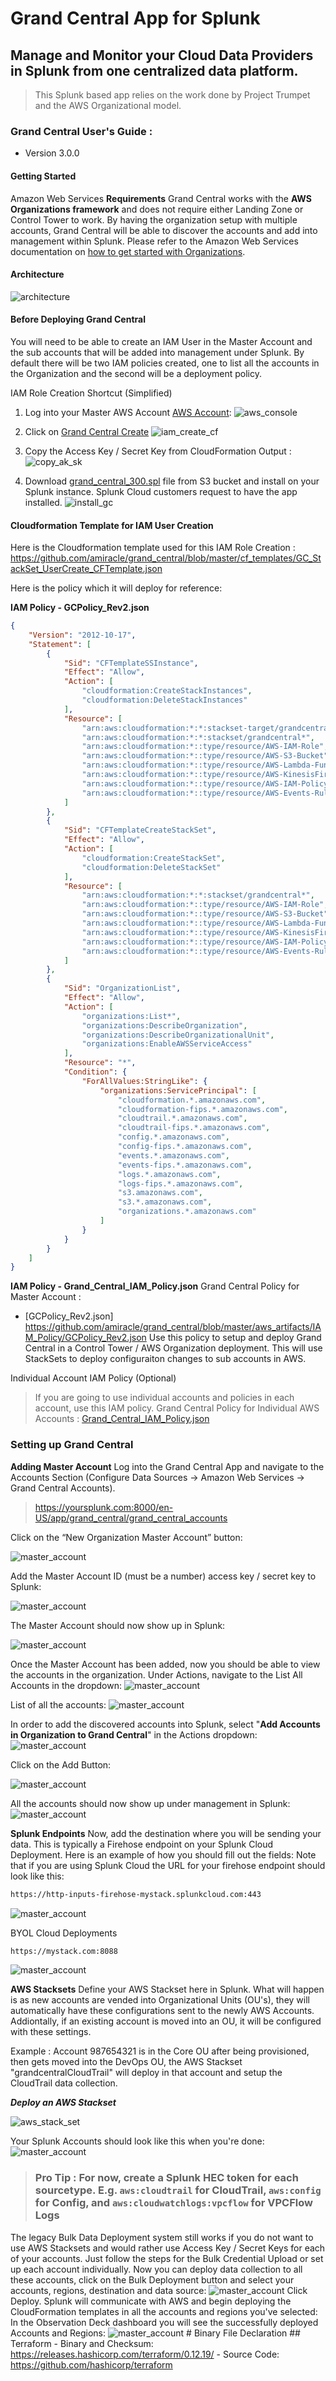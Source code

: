 # Grand Central App for Splunk
## Manage and Monitor your Cloud Data Providers in Splunk from one centralized data platform.
> This Splunk based app relies on the work done by Project Trumpet and the AWS Organizational model.
### Grand Central User's Guide :
* Version 3.0.0
#### Getting Started
Amazon Web Services
**Requirements**
Grand Central works with the **AWS Organizations framework** and does not require either Landing Zone or Control Tower to work. By having the organization setup with multiple accounts, Grand Central will be able to discover the accounts and add into management within Splunk.
Please refer to the Amazon Web Services documentation on [how to get started with Organizations](https://aws.amazon.com/premiumsupport/knowledge-center/get-started-organizations/).

#### Architecture
![architecture](https://grandcentraldeployments.s3.amazonaws.com/architecture/Control+Tower+Marketplace+offering+-+Account+Vend+_+OU+Placement.png)

#### Before Deploying Grand Central
You will need to be able to create an IAM User in the Master Account and the sub accounts that will be added into management under Splunk. By default there will be two IAM policies created, one to list all the accounts in the Organization and the second will be a deployment policy.

IAM Role Creation Shortcut (Simplified)
1. Log into your Master AWS Account [AWS Account](https://console.aws.amazon.com):
![aws_console](https://grandcentraldeployments.s3.amazonaws.com/screenshots/aws_console.png)

2. Click on [Grand Central Create](https://console.aws.amazon.com/cloudformation/home?region=us-east-1#/stacks/quickcreate?templateUrl=https%3A%2F%2Fgrandcentraldeployments.s3.amazonaws.com%2FGC_StackSet_UserCreate_CFTemplate.json&stackName=GrandCentralMasterIAMUserCreate) 
![iam_create_cf](https://grandcentraldeployments.s3.amazonaws.com/screenshots/IAM_Create_CF.png) 


3. Copy the Access Key / Secret Key from CloudFormation Output :
![copy_ak_sk](https://grandcentraldeployments.s3.amazonaws.com/screenshots/gcuser01.png)

4. Download [grand_central_300.spl](https://grandcentraldeployments.s3.amazonaws.com/grand_central_300.spl) file from S3 bucket and install on your Splunk instance. Splunk Cloud customers request to have the app installed. 
![install_gc](https://grandcentraldeployments.s3.amazonaws.com/screenshots/install_gc.png)

#### Cloudformation Template for IAM User Creation
Here is the Cloudformation template used for this IAM Role Creation : https://github.com/amiracle/grand_central/blob/master/cf_templates/GC_StackSet_UserCreate_CFTemplate.json 

Here is the policy which it will deploy for reference: 


**IAM Policy - GCPolicy_Rev2.json**
```json
{
    "Version": "2012-10-17",
    "Statement": [
        {
            "Sid": "CFTemplateSSInstance",
            "Effect": "Allow",
            "Action": [
                "cloudformation:CreateStackInstances",
                "cloudformation:DeleteStackInstances"
            ],
            "Resource": [
                "arn:aws:cloudformation:*:*:stackset-target/grandcentral*",
                "arn:aws:cloudformation:*:*:stackset/grandcentral*",
                "arn:aws:cloudformation:*::type/resource/AWS-IAM-Role",
                "arn:aws:cloudformation:*::type/resource/AWS-S3-Bucket",
                "arn:aws:cloudformation:*::type/resource/AWS-Lambda-Function",
                "arn:aws:cloudformation:*::type/resource/AWS-KinesisFirehose-DeliveryStream",
                "arn:aws:cloudformation:*::type/resource/AWS-IAM-Policy",
                "arn:aws:cloudformation:*::type/resource/AWS-Events-Rule"
            ]
        },
        {
            "Sid": "CFTemplateCreateStackSet",
            "Effect": "Allow",
            "Action": [
                "cloudformation:CreateStackSet",
                "cloudformation:DeleteStackSet"
            ],
            "Resource": [
                "arn:aws:cloudformation:*:*:stackset/grandcentral*",
                "arn:aws:cloudformation:*::type/resource/AWS-IAM-Role",
                "arn:aws:cloudformation:*::type/resource/AWS-S3-Bucket",
                "arn:aws:cloudformation:*::type/resource/AWS-Lambda-Function",
                "arn:aws:cloudformation:*::type/resource/AWS-KinesisFirehose-DeliveryStream",
                "arn:aws:cloudformation:*::type/resource/AWS-IAM-Policy",
                "arn:aws:cloudformation:*::type/resource/AWS-Events-Rule"
            ]
        },
        {
            "Sid": "OrganizationList",
            "Effect": "Allow",
            "Action": [
                "organizations:List*",
                "organizations:DescribeOrganization",
                "organizations:DescribeOrganizationalUnit",
                "organizations:EnableAWSServiceAccess"
            ],
            "Resource": "*",
            "Condition": {
                "ForAllValues:StringLike": {
                    "organizations:ServicePrincipal": [
                        "cloudformation.*.amazonaws.com",
                        "cloudformation-fips.*.amazonaws.com",
                        "cloudtrail.*.amazonaws.com",
                        "cloudtrail-fips.*.amazonaws.com",
                        "config.*.amazonaws.com",
                        "config-fips.*.amazonaws.com",
                        "events.*.amazonaws.com",
                        "events-fips.*.amazonaws.com",
                        "logs.*.amazonaws.com",
                        "logs-fips.*.amazonaws.com",
                        "s3.amazonaws.com",
                        "s3.*.amazonaws.com",
                        "organizations.*.amazonaws.com"
                    ]
                }
            }
        }
    ]
}
```
**IAM Policy - Grand_Central_IAM_Policy.json**
Grand Central Policy for Master Account : 
- [GCPolicy_Rev2.json] https://github.com/amiracle/grand_central/blob/master/aws_artifacts/IAM_Policy/GCPolicy_Rev2.json
Use this policy to setup and deploy Grand Central in a Control Tower / AWS Organization deployment. This will use StackSets to deploy configuraiton changes to sub accounts in AWS. 

Individual Account IAM Policy (Optional)
> If you are going to use individual accounts and policies in each account, use this IAM policy. 
> Grand Central Policy for Individual AWS Accounts :
> [Grand_Central_IAM_Policy.json](https://github.com/amiracle/grand_central/blob/master/Grand_Central_IAM_Policy.json)

### Setting up Grand Central

**Adding Master Account**
Log into the Grand Central App and navigate to the Accounts Section (Configure Data Sources -> Amazon Web Services -> Grand Central Accounts).
> https://yoursplunk.com:8000/en-US/app/grand_central/grand_central_accounts

Click on the “New Organization Master Account” button:

![master_account](https://grandcentraldeployments.s3.amazonaws.com/screenshots/gc2_01.png)

Add the Master Account ID (must be a number) access key / secret key to Splunk:

![master_account](https://grandcentraldeployments.s3.amazonaws.com/screenshots/gc2_02.png)

The Master Account should now show up in Splunk:

![master_account](https://grandcentraldeploymentss.s3.amazonaws.com/screenshots/gc2_03.png)

Once the Master Account has been added, now you should be able to view the accounts in the organization. Under Actions, navigate to the List All Accounts in the dropdown:
![master_account](https://grandcentraldeployments.s3.amazonaws.com/screenshots/gc2_04.png)

List of all the accounts:
![master_account](https://grandcentraldeployments.s3.amazonaws.com/screenshots/gc2_07.png)

In order to add the discovered accounts into Splunk, select "**Add Accounts in Organization to Grand Central**" in the Actions dropdown:
![master_account](https://grandcentraldeployments.s3.amazonaws.com/screenshots/gc2_05.png)

Click on the Add Button:

![master_account](https://grandcentraldeployments.s3.amazonaws.com/screenshots/gc2_06.png)

All the accounts should now show up under management in Splunk:
![master_account](https://grandcentraldeployments.s3.amazonaws.com/screenshots/gc2_08.png)

**Splunk Endpoints**
Now, add the destination where you will be sending your data. This is typically a Firehose endpoint on your Splunk Cloud Deployment.
Here is an example of how you should fill out the fields:
Note that if you are using Splunk Cloud the URL for your firehose endpoint should look like this:
```md
https://http-inputs-firehose-mystack.splunkcloud.com:443
```
![master_account](https://grandcentraldeployments.s3.amazonaws.com/screenshots/gc2_ec.png)

BYOL Cloud Deployments
```md
https://mystack.com:8088
```
![master_account](https://grandcentraldeployments.s3.amazonaws.com/screenshots/gc2_by.png)

**AWS Stacksets**
Define your AWS Stackset here in Splunk. What will happen is as new accounts are vended into Organizational Units (OU's), they will automatically have these configurations sent to the newly AWS Accounts. Addiontally, if an existing account is moved into an OU, it will be configured with these settings.

Example : Account 987654321 is in the Core OU after being provisioned, then gets moved into the DevOps OU, the AWS Stackset "grandcentralCloudTrail" will deploy in that account and setup the CloudTrail data collection.

***Deploy an AWS Stackset***

![aws_stack_set](https://grandcentraldeployments.s3.amazonaws.com/screenshots/aws_stackset.png)

Your Splunk Accounts should look like this when you're done:
![master_account](https://grandcentraldeployments.s3.amazonaws.com/screenshots/gc2_10.png)
> ### **Pro Tip :** For now, create a Splunk HEC token for each sourcetype. E.g. `aws:cloudtrail` for CloudTrail, `aws:config` for Config, and `aws:cloudwatchlogs:vpcflow` for VPCFlow Logs

The legacy Bulk Data Deployment system still works if you do not want to use AWS Stacksets and would rather use Access Key / Secret Keys for each of your accounts. Just follow the steps for the Bulk Credential Upload or set up each account individually. Now you can deploy data collection to all these accounts, click on the Bulk Deployment button and select your accounts, regions, destination and data source:
![master_account]( https://grandcentraldeployments.s3.amazonaws.com/screenshots/13_gc.png)
Click Deploy.
Splunk will communicate with AWS and begin deploying the CloudFormation templates in all the accounts and regions you've selected:
In the Observation Deck dashboard you will see the successfully deployed Accounts and Regions:
![master_account](https://grandcentraldeployments.s3.amazonaws.com/screenshots/gc2_09.png)
    # Binary File Declaration
    ## Terraform
    - Binary and Checksum: https://releases.hashicorp.com/terraform/0.12.19/
    - Source Code: https://github.com/hashicorp/terraform
